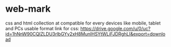 # web-mark
css and html collection at compatible for every devices like mobile, tablet and PCs
 usable format link for css: https://drive.google.com/u/0/uc?id=1hNnW90CQIZLDU3rlbGYy2xH8MunlHSYtWLiFJDRghLI&export=download

